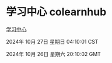# 学习中心 colearnhub
[学习中心](http://219.139.197.74:56308/colearnhub/)

2024年 10月 27日 星期日 04:10:01 CST

2024年 10月 26日 星期六 20:10:02 GMT
